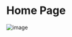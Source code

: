 <h1>Home Page</h1>


![image](https://github.com/user-attachments/assets/49b52a61-8b78-4605-92ec-bd61a3a775d2)
